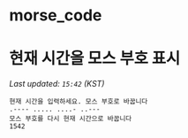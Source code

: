 # morse_code
# 현재 시간을 모스 부호 표시
<!-- MORSE_TIME_START -->
_Last updated: `15:42` (KST)_

```
현재 시간을 입력하세요. 모스 부호로 바꿉니다
.---- ..... ....- ..---
모스 부호를 다시 현재 시간으로 바꿉니다
1542
```
<!-- MORSE_TIME_END -->
